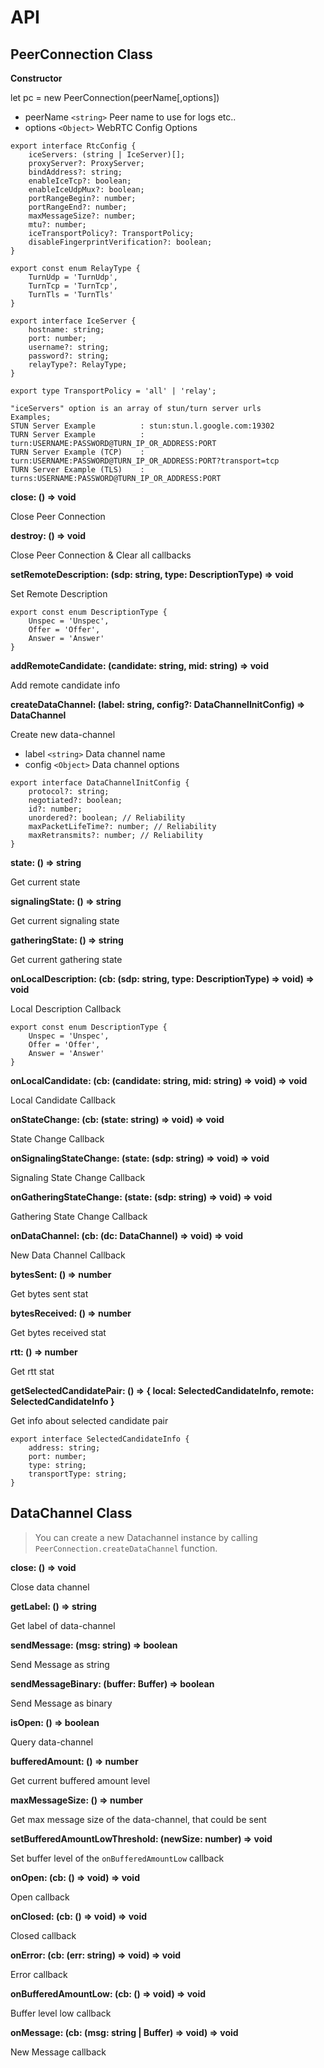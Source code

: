 # API

## PeerConnection Class

**Constructor**

let pc = new PeerConnection(peerName[,options])

- peerName `<string>` Peer name to use for logs etc..
- options `<Object>` WebRTC Config Options

```
export interface RtcConfig {
    iceServers: (string | IceServer)[];
    proxyServer?: ProxyServer;
    bindAddress?: string;
    enableIceTcp?: boolean;
    enableIceUdpMux?: boolean;
    portRangeBegin?: number;
    portRangeEnd?: number;
    maxMessageSize?: number;
    mtu?: number;
    iceTransportPolicy?: TransportPolicy;
    disableFingerprintVerification?: boolean;
}

export const enum RelayType {
    TurnUdp = 'TurnUdp',
    TurnTcp = 'TurnTcp',
    TurnTls = 'TurnTls'
}

export interface IceServer {
    hostname: string;
    port: number;
    username?: string;
    password?: string;
    relayType?: RelayType;
}

export type TransportPolicy = 'all' | 'relay';

"iceServers" option is an array of stun/turn server urls
Examples;
STUN Server Example          : stun:stun.l.google.com:19302
TURN Server Example          : turn:USERNAME:PASSWORD@TURN_IP_OR_ADDRESS:PORT
TURN Server Example (TCP)    : turn:USERNAME:PASSWORD@TURN_IP_OR_ADDRESS:PORT?transport=tcp
TURN Server Example (TLS)    : turns:USERNAME:PASSWORD@TURN_IP_OR_ADDRESS:PORT

```

**close: () => void**

Close Peer Connection

**destroy: () => void**

Close Peer Connection & Clear all callbacks

**setRemoteDescription: (sdp: string, type: DescriptionType) => void**

Set Remote Description

```
export const enum DescriptionType {
    Unspec = 'Unspec',
    Offer = 'Offer',
    Answer = 'Answer'
}
```

**addRemoteCandidate: (candidate: string, mid: string) => void**

Add remote candidate info

**createDataChannel: (label: string, config?: DataChannelInitConfig) => DataChannel**

Create new data-channel

- label `<string>` Data channel name
- config `<Object>` Data channel options

```
export interface DataChannelInitConfig {
    protocol?: string;
    negotiated?: boolean;
    id?: number;
    unordered?: boolean; // Reliability
    maxPacketLifeTime?: number; // Reliability
    maxRetransmits?: number; // Reliability
}
```

**state: () => string**

Get current state

**signalingState: () => string**

Get current signaling state

**gatheringState: () => string**

Get current gathering state

**onLocalDescription: (cb: (sdp: string, type: DescriptionType) => void) => void**

Local Description Callback

```
export const enum DescriptionType {
    Unspec = 'Unspec',
    Offer = 'Offer',
    Answer = 'Answer'
}
```

**onLocalCandidate: (cb: (candidate: string, mid: string) => void) => void**

Local Candidate Callback

**onStateChange: (cb: (state: string) => void) => void**

State Change Callback

**onSignalingStateChange: (state: (sdp: string) => void) => void**

Signaling State Change Callback

**onGatheringStateChange: (state: (sdp: string) => void) => void**

Gathering State Change Callback

**onDataChannel: (cb: (dc: DataChannel) => void) => void**

New Data Channel Callback

**bytesSent: () => number**

Get bytes sent stat

**bytesReceived: () => number**

Get bytes received stat

**rtt: () => number**

Get rtt stat

**getSelectedCandidatePair: () => { local: SelectedCandidateInfo, remote: SelectedCandidateInfo }**

Get info about selected candidate pair

```
export interface SelectedCandidateInfo {
    address: string;
    port: number;
    type: string;
    transportType: string;
}
```

## DataChannel Class

> You can create a new Datachannel instance by calling `PeerConnection.createDataChannel` function.

**close: () => void**

Close data channel

**getLabel: () => string**

Get label of data-channel

**sendMessage: (msg: string) => boolean**

Send Message as string

**sendMessageBinary: (buffer: Buffer) => boolean**

Send Message as binary

**isOpen: () => boolean**

Query data-channel

**bufferedAmount: () => number**

Get current buffered amount level

**maxMessageSize: () => number**

Get max message size of the data-channel, that could be sent

**setBufferedAmountLowThreshold: (newSize: number) => void**

Set buffer level of the `onBufferedAmountLow` callback

**onOpen: (cb: () => void) => void**

Open callback

**onClosed: (cb: () => void) => void**

Closed callback

**onError: (cb: (err: string) => void) => void**

Error callback

**onBufferedAmountLow: (cb: () => void) => void**

Buffer level low callback

**onMessage: (cb: (msg: string | Buffer) => void) => void**

New Message callback
